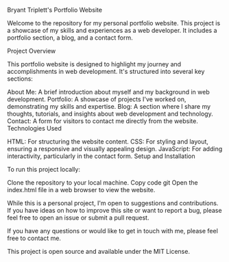 Bryant Triplett's Portfolio Website

Welcome to the repository for my personal portfolio website. This project is a showcase of my skills and experiences as a web developer. It includes a portfolio section, a blog, and a contact form.

Project Overview

This portfolio website is designed to highlight my journey and accomplishments in web development. It's structured into several key sections:

About Me: A brief introduction about myself and my background in web development.
Portfolio: A showcase of projects I've worked on, demonstrating my skills and expertise.
Blog: A section where I share my thoughts, tutorials, and insights about web development and technology.
Contact: A form for visitors to contact me directly from the website.
Technologies Used

HTML: For structuring the website content.
CSS: For styling and layout, ensuring a responsive and visually appealing design.
JavaScript: For adding interactivity, particularly in the contact form.
Setup and Installation

To run this project locally:

Clone the repository to your local machine.
Copy code
git 
Open the index.html file in a web browser to view the website.

While this is a personal project, I'm open to suggestions and contributions. If you have ideas on how to improve this site or want to report a bug, please feel free to open an issue or submit a pull request.

If you have any questions or would like to get in touch with me, please feel free to contact me.



This project is open source and available under the MIT License.
